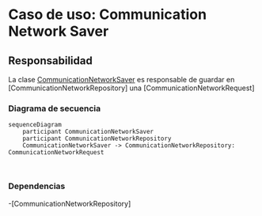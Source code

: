 # Caso de uso: Communication Network Saver
## Responsabilidad
La clase [CommunicationNetworkSaver]()
es responsable de guardar en [CommunicationNetworkRepository] una
[CommunicationNetworkRequest]

### Diagrama de secuencia
````mermaid
sequenceDiagram
    participant CommunicationNetworkSaver
    participant CommunicationNetworkRepository
    CommunicationNetworkSaver -> CommunicationNetworkRepository: CommunicationNetworkRequest
    
    
````

### Dependencias
-[CommunicationNetworkRepository]